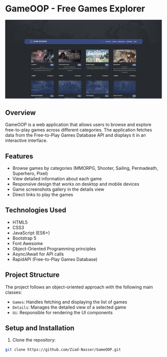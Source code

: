 # GameOOP - Free Games Explorer

![GameOOP Screenshot](images/GameOOP.png)

## Overview

GameOOP is a web application that allows users to browse and explore
free-to-play games across different categories. The application fetches data
from the Free-to-Play Games Database API and displays it in an interactive
interface.

## Features

- Browse games by categories (MMORPG, Shooter, Sailing, Permadeath, Superhero,
  Pixel)
- View detailed information about each game
- Responsive design that works on desktop and mobile devices
- Game screenshots gallery in the details view
- Direct links to play the games

## Technologies Used

- HTML5
- CSS3
- JavaScript (ES6+)
- Bootstrap 5
- Font Awesome
- Object-Oriented Programming principles
- Async/Await for API calls
- RapidAPI (Free-to-Play Games Database)

## Project Structure

The project follows an object-oriented approach with the following main classes:

- `Games`: Handles fetching and displaying the list of games
- `Details`: Manages the detailed view of a selected game
- `Ui`: Responsible for rendering the UI components

## Setup and Installation

1. Clone the repository:

```bash
git clone https://github.com/Ziad-Nasser/GameOOP.git
```

